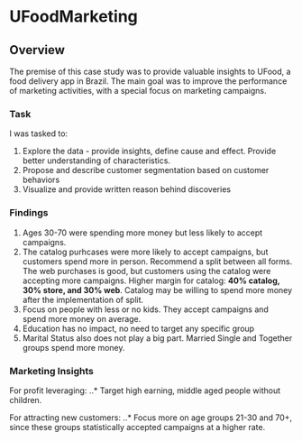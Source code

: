 # UFoodMarketing


## Overview

The premise of this case study was to provide valuable insights to UFood, a food delivery app in Brazil. The main goal was to improve the performance of marketing activities, with a special focus on marketing campaigns. 

### Task

I was tasked to: 

1. Explore the data - provide insights, define cause and effect. Provide better understanding of characteristics.
2. Propose and describe customer segmentation based on customer behaviors
3. Visualize and provide written reason behind discoveries

### Findings

1. Ages 30-70 were spending more money but less likely to accept campaigns.
2. The catalog purhcases were more likely to accept campaigns, but customers spend more in person. Recommend a split between all forms. The web purchases is good, but customers using the catalog were accepting more campaigns. Higher margin for catalog: **40% catalog, 30% store, and 30% web**. Catalog may be willing to spend more money after the implementation of split.
3. Focus on people with less or no kids. They accept campaigns and spend more money on average.
4. Education has no impact, no need to target any specific group
5. Marital Status also does not play a big part. Married Single and Together groups spend more money.

### Marketing Insights

For profit leveraging:
..* Target high earning, middle aged people without children.

For attracting new customers:
..* Focus more on age groups 21-30 and 70+, since these groups statistically accepted campaigns at a higher rate.
